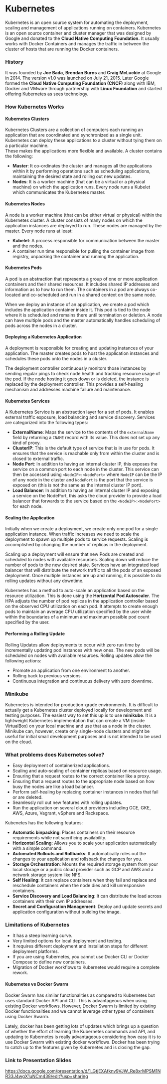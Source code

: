 # Kubernetes

Kubernetes is an open source system for automating the deployment, scaling and management of applications running on containers. Kubernetes is an open source container and cluster manager that was designed by Google and donated to the **Cloud Native Computing Foundation.**  It usually works with Docker Containers and manages the traffic in between the cluster of hosts that are running the Docker containers. 

### History 
It was founded by **Joe Bada**, **Brendan Burns** and **Craig McLuckie** at Google in 2014. 
The version v1.0 was launched on July 21, 2015. Later Google formed the **Cloud Native Computing Foundation (CNCF)** along with IBM, Docker and VMware through partnership with **Linux Foundation** and started offering Kubernetes as sees technology.

### How Kubernetes Works

#### Kubernetes Clusters
Kubernetes Clusters are a collection of computers each running an application that are coordinated and synchronized as a single unit. Kubernetes can deploy these applications to a cluster without tying them on a particular machine.  
These makes the applications more flexible and available. A cluster contains the following:
* **Master**: It co-ordinates the cluster and manages all the applications within it by performing operations such as scheduling applications, maintaining the desired state and rolling out new updates.
* **Nodes**: It is a worker machine (that can be a virtual or a physical machine) on which the application runs. Every node runs a Kubelet which communicates the Kubernetes master.

#### Kubernetes Nodes
A node is a worker machine (that can be either virtual or physical) within the Kubernetes cluster. A cluster consists of many nodes on which the application instances are deployed to run. These nodes are managed by the master. Every node runs at least:  
* **Kubelet**: A process responsible for communication between the master and the nodes. 
* A container run time responsible for pulling the container image from registry, unpacking the container and running the application. 

#### Kubernetes Pods
A pod is an abstraction that represents a group of one or more application containers and their shared resources. It includes shared IP addresses and information as to how to run them. The containers in a pod are always co-located and co-scheduled and run in a shared context on the same node. 

When we deploy an instance of an application, we create a pod which includes the application container inside it. This pod is tied to the node where it is scheduled and remains there until termination or deletion. A node can have multiple pods and the master automatically handles scheduling of pods across the nodes in a cluster.

#### Deploying a Kubernetes Application 
A deployment is responsible for creating and updating instances of your application. The master creates pods to host the application instances and schedules these pods onto the nodes in a cluster. 

The deployment controller continuously monitors those instances by sending regular pings to check node health and tracking resource usage of the pod. If the node hosting it goes down or is deleted, the instance is replaced by the deployment controller. This provides a self-healing mechanism and addresses machine failure and maintenance. 

#### Kubernetes Services
A Kubernetes Service is an abstraction layer for a set of pods. It enables external traffic exposure, load balancing and service discovery. Services are categorized into the following types:
* **ExternalName**: Maps the service to the contents of the `externalName` field by returning a `CNAME` record with its value. This does not set up any kind of proxy.
* **ClusterIP**: This is the default type of service that is in use for pods. It ensures that the service is reachable only from within the cluster and is closed to external traffic.
* **Node Port**: In addition to having an internal cluster IP, this exposes the service on a common port to each node in the cluster. This service can then be accessed using `<NodeIP>:<NodePort>` where `NodeIP` can be the IP of any node in the cluster and `NodePort` is the port that the service is exposed on (this is not the same as the internal cluster IP port).
* **Load Balancer**: 	In addition to having an internal cluster IP and exposing a service on the NodePort, this asks the cloud provider to provide a load balancer that forwards to the service based on the `<NodeIP>:<NodePort>` for each node.

#### Scaling the Application
Initially when we create a deployment, we create only one pod for a single application instance. When traffic increases we need to scale the deployment to spawn up multiple pods to service requests. Scaling is accomplished by changing the number of replicas in the deployment. 

Scaling up a deployment will ensure that new Pods are created and scheduled to nodes with available resources. Scaling down will reduce the number of pods to the new desired state. Services have an integrated load balancer that will distribute the network traffic to all the pods of an exposed deployment. Once multiple instances are up and running, it is possible to do rolling updates without any downtime.

Kubernetes has a method to auto-scale an application based on the resource utilization. This is done using the **Horizontal Pod Autoscaler**. The HPA adjusts the number of pod replicas in the application controller based on the observed CPU utilization on each pod. It attempts to create enough pods to maintain an average CPU utilization specified by the user while within the boundaries of a minimum and maximum possible pod count specified by the user.

#### Performing a Rolling Update
Rolling Updates allow deployments to occur with zero run time by incrementally updating pod instances with new ones. The new pods will be scheduled on nodes with available resources. Rolling updates allow the following actions:  
* Promote an application from one environment to another.
* Rolling back to previous versions.
* Continuous integration and continuous delivery with zero downtime.

### Minikube

Kubernetes is intended for production-grade environments. It is difficult to actually get a Kubernetes cluster deployed locally for development and testing purposes. The easiest way to set this up is to use **minikube**. It is a lightweight Kubernetes implementation that can create a VM (inside VirtualBox) on your local machine and use that as a node in the cluster. Minikube can, however, create only single-node clusters and might be useful for initial small development purposes and is not intended to be used on the cloud.

### What problems does Kubernetes solve?
* Easy deployment of containerized applications.
* Scaling and auto-scaling of container replicas based on resource usage.
* Ensuring that a request routes to the correct container like a proxy.
* Ensuring that a request routes to the appropriate node based on how busy the nodes are like a load balancer.
* Perform self-healing by replacing container instances in nodes that fail or are deleted.
* Seamlessly roll out new features with rolling updates.
* Run the application on several cloud providers including GCE, GKE, AWS, Azure, Vagrant, vSphere and Rackspace.

Kubenetes has the following features:
* **Automatic binpacking**: Places containers on their resource requirements while not sacrificing availability.  
* **Horizontal Scaling**: Allows you to scale your application automatically with a simple command. 
* **Automated Rollouts and Rollbacks**: It automatically roles out the changes to your application and rollsback the changes for you.  
* **Storage Orchestration**: Mounts the required storage system from your local storage or a public cloud provider such as GCP and AWS and a network storage system like NFS.  
* **Self Healing**: It can replace containers when they fail and replace and reschedule containers when the node dies and kill unresponsive containers.  
* **Service Discovery and Load Balancing**: It can distribute the load across containers with their own IP addresses. 
* **Secret and Configuration Management**: Deploy and update secrets and application configuration without building the image.  

### Limitations of Kubernetes 
* It has a steep learning curve. 
* Very limited options for local deployment and testing.  
* It requires different deployment and installation steps for different deployment platforms.  
* If you are using Kubernetes, you cannot use Docker CLI or Docker Compose to define new containers. 
* Migration of Docker workflows to Kubernetes would require a complete rework.  

#### Kubernetes vs Docker Swarm
Docker Swarm has similar functionalities as compared to Kubernetes but uses standard Docker API and CLI. This is advantageous when using existing Docker workflows.  However, Docker Swarm is limited by existing Docker functionalities and we cannot leverage other types of containers using Docker Swarm.

Lately, docker has been getting lots of updates which brings up a question of whether the effort of learning the Kubernetes commands and API, and updating to Kubernetes is really advantageous considering how easy it is to use Docker Swarm with existing docker workflows. Docker has been trying to catch up to the features given by Kubernetes and is closing the gap.

### Link to Presentation Slides

https://docs.google.com/presentation/d/1_GtjEXAfknv9VJW_Re8xrMPSM1NR33J4wgX1uNCm438/edit?usp=sharing

